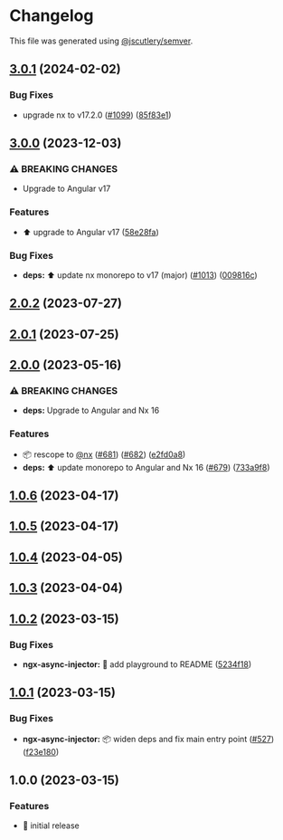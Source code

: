 # Changelog

This file was generated using [@jscutlery/semver](https://github.com/jscutlery/semver).

## [3.0.1](https://github.com/nx-squeezer/squeezer/compare/ngx-async-injector@3.0.0...ngx-async-injector@3.0.1) (2024-02-02)


### Bug Fixes

* upgrade nx to v17.2.0 ([#1099](https://github.com/nx-squeezer/squeezer/issues/1099)) ([85f83e1](https://github.com/nx-squeezer/squeezer/commit/85f83e1b998a0055ef117c0ca507626526b76cac))

## [3.0.0](https://github.com/nx-squeezer/squeezer/compare/ngx-async-injector@2.0.2...ngx-async-injector@3.0.0) (2023-12-03)


### ⚠ BREAKING CHANGES

* Upgrade to Angular v17

### Features

* :arrow_up: upgrade to Angular v17 ([58e28fa](https://github.com/nx-squeezer/squeezer/commit/58e28faca36cbed69ca37a57a22b81053d4fccb2))


### Bug Fixes

* **deps:** ⬆️ update nx monorepo to v17 (major) ([#1013](https://github.com/nx-squeezer/squeezer/issues/1013)) ([009816c](https://github.com/nx-squeezer/squeezer/commit/009816c38a8c630610e0c67c1d893d7f7272f2a8))

## [2.0.2](https://github.com/nx-squeezer/squeezer/compare/ngx-async-injector@2.0.1...ngx-async-injector@2.0.2) (2023-07-27)

## [2.0.1](https://github.com/nx-squeezer/squeezer/compare/ngx-async-injector@2.0.0...ngx-async-injector@2.0.1) (2023-07-25)

## [2.0.0](https://github.com/nx-squeezer/squeezer/compare/ngx-async-injector@1.0.6...ngx-async-injector@2.0.0) (2023-05-16)


### ⚠ BREAKING CHANGES

* **deps:** Upgrade to Angular and Nx 16

### Features

* :package: rescope to [@nx](https://github.com/nx) ([#681](https://github.com/nx-squeezer/squeezer/issues/681)) ([#682](https://github.com/nx-squeezer/squeezer/issues/682)) ([e2fd0a8](https://github.com/nx-squeezer/squeezer/commit/e2fd0a88b5e258c9cfe898d06cbda00d7bf44c8d))
* **deps:** :arrow_up: update monorepo to Angular and Nx 16 ([#679](https://github.com/nx-squeezer/squeezer/issues/679)) ([733a9f8](https://github.com/nx-squeezer/squeezer/commit/733a9f88ff5d20961caa59b7da85d4cf33512cbc))

## [1.0.6](https://github.com/nx-squeezer/squeezer/compare/ngx-async-injector@1.0.5...ngx-async-injector@1.0.6) (2023-04-17)

## [1.0.5](https://github.com/nx-squeezer/squeezer/compare/ngx-async-injector@1.0.4...ngx-async-injector@1.0.5) (2023-04-17)

## [1.0.4](https://github.com/nx-squeezer/squeezer/compare/ngx-async-injector@1.0.3...ngx-async-injector@1.0.4) (2023-04-05)

## [1.0.3](https://github.com/nx-squeezer/squeezer/compare/ngx-async-injector@1.0.2...ngx-async-injector@1.0.3) (2023-04-04)

## [1.0.2](https://github.com/nx-squeezer/squeezer/compare/ngx-async-injector@1.0.1...ngx-async-injector@1.0.2) (2023-03-15)

### Bug Fixes

- **ngx-async-injector:** :memo: add playground to README ([5234f18](https://github.com/nx-squeezer/squeezer/commit/5234f189e28f94015a7d12c2970b33efd422207f))

## [1.0.1](https://github.com/nx-squeezer/squeezer/compare/ngx-async-injector@1.0.0...ngx-async-injector@1.0.1) (2023-03-15)

### Bug Fixes

- **ngx-async-injector:** :package: widen deps and fix main entry point ([#527](https://github.com/nx-squeezer/squeezer/issues/527)) ([f23e180](https://github.com/nx-squeezer/squeezer/commit/f23e1809935edb7b91dea8465460a9c5aaa851da))

## 1.0.0 (2023-03-15)

### Features

- :tada: initial release
